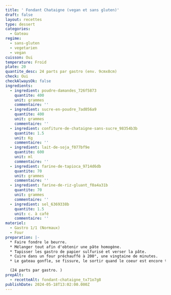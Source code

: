 ```yaml
---
title: ' Fondant Chataigne (vegan et sans gluten)'
draft: false
layout: recettes
type: dessert
categories:
  - Gateau
regime:
  - sans-gluten
  - vegetarien
  - vegan
cuisson: Oui
temperature: Froid
plate: 20
quantite_desc: 24 parts par gastro (env. 9cmx8cm)
check: Oui
checkAlwaysOk: false
ingredients:
  - ingredient: poudre-damandes_726f5873
    quantite: 400
    unit: grammes
    commentaire: ''
  - ingredient: sucre-en-poudre_7ad056a9
    quantite: 400
    unit: grammes
    commentaire: ''
  - ingredient: confiture-de-chataigne-sans-sucre_98354b3b
    quantite: 1.5
    unit: Kg
    commentaire: ''
  - ingredient: lait-de-soja_f077bf9e
    quantite: 600
    unit: ml
    commentaire: ''
  - ingredient: farine-de-tapioca_9714d6db
    quantite: 70
    unit: grammes
    commentaire: ''
  - ingredient: farine-de-riz-gluant_f0a4a31b
    quantite: 70
    unit: grammes
    commentaire: ''
  - ingredient: sel_6369338b
    quantite: 1.5
    unit: c. à café
    commentaire: ''
materiel:
  - Gastro 1/1 (Normaux)
  - Four
preparation: |-
  * Faire fondre le beurre.
  * Mélanger tout afin d'obtenir une pâte homogène.
  * Tapisser les gastro de papier sulfurisé et verser la pâte.
  * Cuire dans un four préchauffé à 200°, une vingtaine de minutes.
  * Le gateau gonfle, se fissure, le sortir quand le coeur est encore tremblotant, et le laisser refroidir completement avant de faire les parts.

  (24 parts par gastro. )
prepAlt:
  - recetteAlt: fondant-chataigne_tx71o7g8
publishDate: 2024-05-18T13:02:00.000Z
---
```

